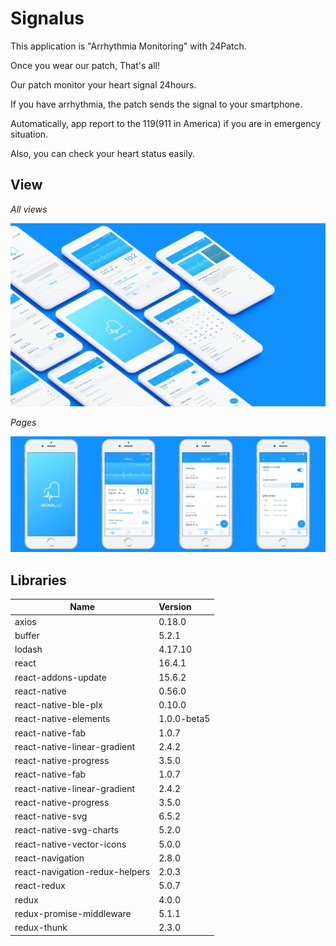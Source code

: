 # Signalus

This application is "Arrhythmia Monitoring" with 24Patch.

Once you wear our patch, That's all!

Our patch monitor your heart signal 24hours.

If you have arrhythmia, the patch sends the signal to your smartphone.

Automatically, app report to the 119(911 in America) if you are in emergency situation.

Also, you can check your heart status easily.



## View

*All views*

![All Pages](./README/Landing.jpg)



*Pages*

![All Pages](./README/Pages.jpg)



## Libraries

| Name                           | Version     |
| ------------------------------ | :---------- |
| axios                          | 0.18.0      |
| buffer                         | 5.2.1       |
| lodash                         | 4.17.10     |
| react                          | 16.4.1      |
| react-addons-update            | 15.6.2      |
| react-native                   | 0.56.0      |
| react-native-ble-plx           | 0.10.0      |
| react-native-elements          | 1.0.0-beta5 |
| react-native-fab               | 1.0.7       |
| react-native-linear-gradient   | 2.4.2       |
| react-native-progress          | 3.5.0       |
| react-native-fab               | 1.0.7       |
| react-native-linear-gradient   | 2.4.2       |
| react-native-progress          | 3.5.0       |
| react-native-svg               | 6.5.2       |
| react-native-svg-charts        | 5.2.0       |
| react-native-vector-icons      | 5.0.0       |
| react-navigation               | 2.8.0       |
| react-navigation-redux-helpers | 2.0.3       |
| react-redux                    | 5.0.7       |
| redux                          | 4.0.0       |
| redux-promise-middleware       | 5.1.1       |
| redux-thunk                    | 2.3.0       |
